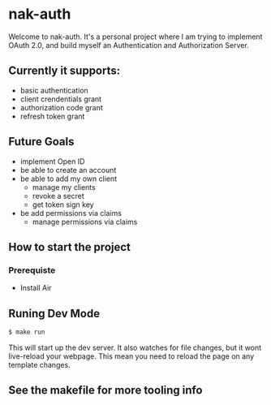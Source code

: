 # nak-auth

Welcome to nak-auth. It's a personal project where I am trying to implement OAuth 2.0, and build myself an Authentication and Authorization Server. 

## Currently it supports:
 - basic authentication
 - client crendentials grant
 - authorization code grant
 - refresh token grant

## Future Goals
 - implement Open ID 
 - be able to create an account
 - be able to add my own client
    - manage my clients
    - revoke a secret
    - get token sign key
- be add permissions via claims
  - manage permissions via claims
  
## How to start the project

### Prerequiste 
 - Install Air

## Runing Dev Mode

```bash
$ make run
```
This will start up the dev server. 
It also watches for file changes, but it wont live-reload your webpage. This mean you need to reload the page on any template changes.

## See the makefile for more tooling info